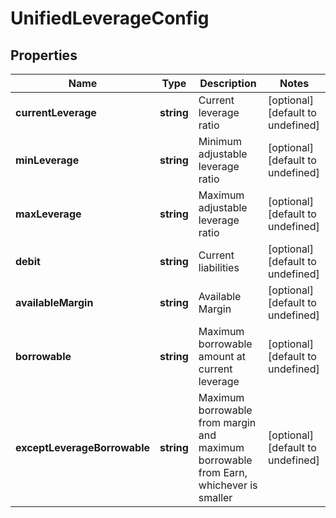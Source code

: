 # UnifiedLeverageConfig

## Properties

Name | Type | Description | Notes
------------ | ------------- | ------------- | -------------
**currentLeverage** | **string** | Current leverage ratio | [optional] [default to undefined]
**minLeverage** | **string** | Minimum adjustable leverage ratio | [optional] [default to undefined]
**maxLeverage** | **string** | Maximum adjustable leverage ratio | [optional] [default to undefined]
**debit** | **string** | Current liabilities | [optional] [default to undefined]
**availableMargin** | **string** | Available Margin | [optional] [default to undefined]
**borrowable** | **string** | Maximum borrowable amount at current leverage | [optional] [default to undefined]
**exceptLeverageBorrowable** | **string** | Maximum borrowable from margin and maximum borrowable from Earn, whichever is smaller | [optional] [default to undefined]

